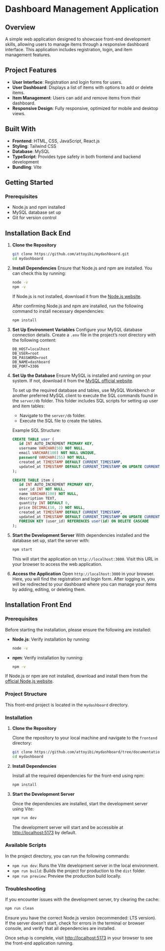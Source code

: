# Dashboard Management Application

## Overview
A simple web application designed to showcase front-end development skills, allowing users to manage items through a responsive dashboard interface. This application includes registration, login, and item management features.

## Project Features

- **User Interface**: Registration and login forms for users.
- **User Dashboard**: Displays a list of items with options to add or delete items.
- **Item Management**: Users can add and remove items from their dashboard.
- **Responsive Design**: Fully responsive, optimized for mobile and desktop views.

## Built With

- **Frontend**: HTML, CSS, JavaScript, React.js
- **Styling**: Tailwind CSS
- **Database**: MySQL
- **TypeScript**: Provides type safety in both frontend and backend development
- **Bundling**: Vite

## Getting Started

### Prerequisites

- Node.js and npm installed
- MySQL database set up
- Git for version control

## Installation Back End

1. **Clone the Repository**
   ```bash
   git clone https://github.com/attoyibi/mydashboard.git
   cd mydashboard
   ```

2. **Install Dependencies**
   Ensure that Node.js and npm are installed. You can check this by running:
   ```bash
   node -v
   npm -v
   ```

   If Node.js is not installed, download it from the [Node.js website](https://nodejs.org/).

   After confirming Node.js and npm are installed, run the following command to install necessary dependencies:
   ```bash
   npm install
   ```

3. **Set Up Environment Variables**
   Configure your MySQL database connection details. Create a `.env` file in the project’s root directory with the following content:
   ```plaintext
   DB_HOST=localhost
   DB_USER=root
   DB_PASSWORD=root
   DB_NAME=dashboard
   DB_PORT=3306
   ```

4. **Set Up the Database**
   Ensure MySQL is installed and running on your system. If not, download it from the [MySQL official website](https://www.mysql.com/).

   To set up the required database and tables, use MySQL Workbench or another preferred MySQL client to execute the SQL commands found in the `server/db` folder. This folder includes SQL scripts for setting up user and item tables:

   - Navigate to the `server/db` folder.
   - Execute the SQL file to create the tables.

   Example SQL Structure:
   ```sql
   CREATE TABLE user (
      id INT AUTO_INCREMENT PRIMARY KEY,
      username VARCHAR(50) NOT NULL,
      email VARCHAR(100) NOT NULL UNIQUE,
      password VARCHAR(255) NOT NULL,
      created_at TIMESTAMP DEFAULT CURRENT_TIMESTAMP,
      updated_at TIMESTAMP DEFAULT CURRENT_TIMESTAMP ON UPDATE CURRENT_TIMESTAMP
   );

   CREATE TABLE item (
      id INT AUTO_INCREMENT PRIMARY KEY,
      user_id INT NOT NULL,
      name VARCHAR(100) NOT NULL,
      description TEXT,
      quantity INT DEFAULT 0,
      price DECIMAL(10, 2) NOT NULL,
      created_at TIMESTAMP DEFAULT CURRENT_TIMESTAMP,
      updated_at TIMESTAMP DEFAULT CURRENT_TIMESTAMP ON UPDATE CURRENT_TIMESTAMP,
      FOREIGN KEY (user_id) REFERENCES user(id) ON DELETE CASCADE
   );
   ```

5. **Start the Development Server**
   With dependencies installed and the database set up, start the server with:
   ```bash
   npm start
   ```

   This will start the application on `http://localhost:3000`. Visit this URL in your browser to access the web application.

6. **Access the Application**
   Open `http://localhost:3000` in your browser. Here, you will find the registration and login form. After logging in, you will be redirected to your dashboard where you can manage your items by adding, editing, or deleting them.

## Installation Front End

### Prerequisites

Before starting the installation, please ensure the following are installed:

- **Node.js**: Verify installation by running:
  ```bash
  node -v
  ```

- **npm**: Verify installation by running:
  ```bash
  npm -v
  ```

If Node.js or npm are not installed, download and install them from the [official Node.js website](https://nodejs.org/).

### Project Structure

This front-end project is located in the `mydashboard` directory.

### Installation

1. **Clone the Repository**

   Clone the repository to your local machine and navigate to the `frontend` directory:
   ```bash
   git clone https://github.com/attoyibi/mydashboard/tree/documentation
   cd mydashboard
   ```

2. **Install Dependencies**

   Install all the required dependencies for the front-end using npm:
   ```bash
   npm install
   ```

3. **Start the Development Server**

   Once the dependencies are installed, start the development server using Vite:
   ```bash
   npm run dev
   ```

   The development server will start and be accessible at [http://localhost:5173](http://localhost:5173) by default.

### Available Scripts

In the project directory, you can run the following commands:

- `npm run dev`: Runs the Vite development server in the local environment.
- `npm run build`: Builds the project for production to the `dist` folder.
- `npm run preview`: Preview the production build locally.


### Troubleshooting

If you encounter issues with the development server, try clearing the cache:
```bash
npm run clean
```

Ensure you have the correct Node.js version (recommended: LTS version). If the server doesn’t start, check for errors in the terminal or browser console, and verify that all dependencies are installed.

Once setup is complete, visit [http://localhost:5173](http://localhost:5173) in your browser to see the front-end application running.